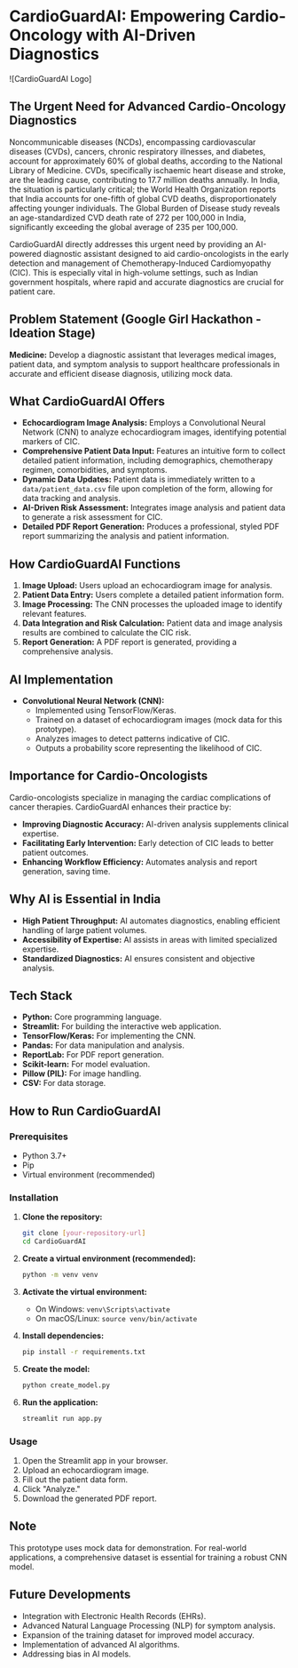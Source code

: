 # CardioGuardAI: Empowering Cardio-Oncology with AI-Driven Diagnostics

![CardioGuardAI Logo] 

## The Urgent Need for Advanced Cardio-Oncology Diagnostics

Noncommunicable diseases (NCDs), encompassing cardiovascular diseases (CVDs), cancers, chronic respiratory illnesses, and diabetes, account for approximately 60% of global deaths, according to the National Library of Medicine. CVDs, specifically ischaemic heart disease and stroke, are the leading cause, contributing to 17.7 million deaths annually. In India, the situation is particularly critical; the World Health Organization reports that India accounts for one-fifth of global CVD deaths, disproportionately affecting younger individuals. The Global Burden of Disease study reveals an age-standardized CVD death rate of 272 per 100,000 in India, significantly exceeding the global average of 235 per 100,000.

CardioGuardAI directly addresses this urgent need by providing an AI-powered diagnostic assistant designed to aid cardio-oncologists in the early detection and management of Chemotherapy-Induced Cardiomyopathy (CIC). This is especially vital in high-volume settings, such as Indian government hospitals, where rapid and accurate diagnostics are crucial for patient care.

## Problem Statement (Google Girl Hackathon - Ideation Stage)

**Medicine:** Develop a diagnostic assistant that leverages medical images, patient data, and symptom analysis to support healthcare professionals in accurate and efficient disease diagnosis, utilizing mock data.

## What CardioGuardAI Offers

* **Echocardiogram Image Analysis:** Employs a Convolutional Neural Network (CNN) to analyze echocardiogram images, identifying potential markers of CIC.
* **Comprehensive Patient Data Input:** Features an intuitive form to collect detailed patient information, including demographics, chemotherapy regimen, comorbidities, and symptoms.
* **Dynamic Data Updates:** Patient data is immediately written to a `data/patient_data.csv` file upon completion of the form, allowing for data tracking and analysis.
* **AI-Driven Risk Assessment:** Integrates image analysis and patient data to generate a risk assessment for CIC.
* **Detailed PDF Report Generation:** Produces a professional, styled PDF report summarizing the analysis and patient information.

## How CardioGuardAI Functions

1.  **Image Upload:** Users upload an echocardiogram image for analysis.
2.  **Patient Data Entry:** Users complete a detailed patient information form.
3.  **Image Processing:** The CNN processes the uploaded image to identify relevant features.
4.  **Data Integration and Risk Calculation:** Patient data and image analysis results are combined to calculate the CIC risk.
5.  **Report Generation:** A PDF report is generated, providing a comprehensive analysis.

## AI Implementation

* **Convolutional Neural Network (CNN):**
    * Implemented using TensorFlow/Keras.
    * Trained on a dataset of echocardiogram images (mock data for this prototype).
    * Analyzes images to detect patterns indicative of CIC.
    * Outputs a probability score representing the likelihood of CIC.

## Importance for Cardio-Oncologists

Cardio-oncologists specialize in managing the cardiac complications of cancer therapies. CardioGuardAI enhances their practice by:

* **Improving Diagnostic Accuracy:** AI-driven analysis supplements clinical expertise.
* **Facilitating Early Intervention:** Early detection of CIC leads to better patient outcomes.
* **Enhancing Workflow Efficiency:** Automates analysis and report generation, saving time.

## Why AI is Essential in India

* **High Patient Throughput:** AI automates diagnostics, enabling efficient handling of large patient volumes.
* **Accessibility of Expertise:** AI assists in areas with limited specialized expertise.
* **Standardized Diagnostics:** AI ensures consistent and objective analysis.

## Tech Stack

* **Python:** Core programming language.
* **Streamlit:** For building the interactive web application.
* **TensorFlow/Keras:** For implementing the CNN.
* **Pandas:** For data manipulation and analysis.
* **ReportLab:** For PDF report generation.
* **Scikit-learn:** For model evaluation.
* **Pillow (PIL):** For image handling.
* **CSV:** For data storage.

## How to Run CardioGuardAI

### Prerequisites

* Python 3.7+
* Pip
* Virtual environment (recommended)

### Installation

1.  **Clone the repository:**

    ```bash
    git clone [your-repository-url]
    cd CardioGuardAI
    ```

2.  **Create a virtual environment (recommended):**

    ```bash
    python -m venv venv
    ```

3.  **Activate the virtual environment:**

    * On Windows: `venv\Scripts\activate`
    * On macOS/Linux: `source venv/bin/activate`

4.  **Install dependencies:**

    ```bash
    pip install -r requirements.txt
    ```

5.  **Create the model:**

    ```bash
    python create_model.py
    ```

6.  **Run the application:**

    ```bash
    streamlit run app.py
    ```

### Usage

1.  Open the Streamlit app in your browser.
2.  Upload an echocardiogram image.
3.  Fill out the patient data form.
4.  Click "Analyze."
5.  Download the generated PDF report.

## Note

This prototype uses mock data for demonstration. For real-world applications, a comprehensive dataset is essential for training a robust CNN model.

## Future Developments

* Integration with Electronic Health Records (EHRs).
* Advanced Natural Language Processing (NLP) for symptom analysis.
* Expansion of the training dataset for improved model accuracy.
* Implementation of advanced AI algorithms.
* Addressing bias in AI models.
